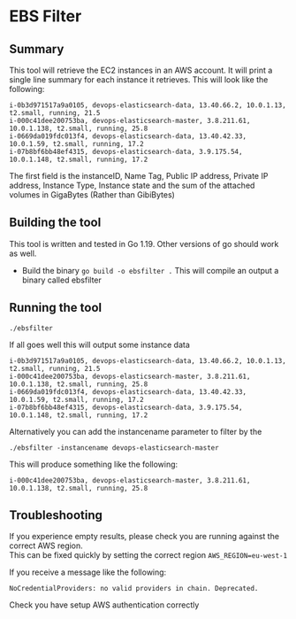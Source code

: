 # EBS Filter

## Summary
This tool will retrieve the EC2 instances in an AWS account. It will print a single line summary for each instance it retrieves. This will look like the following:

```
i-0b3d971517a9a0105, devops-elasticsearch-data, 13.40.66.2, 10.0.1.13, t2.small, running, 21.5
i-000c41dee200753ba, devops-elasticsearch-master, 3.8.211.61, 10.0.1.138, t2.small, running, 25.8
i-0669da019fdc013f4, devops-elasticsearch-data, 13.40.42.33, 10.0.1.59, t2.small, running, 17.2
i-07b8bf6bb48ef4315, devops-elasticsearch-data, 3.9.175.54, 10.0.1.148, t2.small, running, 17.2
```
The first field is the instanceID, Name Tag, Public IP address, Private IP address, Instance Type, Instance state and the sum of the attached volumes in GigaBytes (Rather than GibiBytes)

## Building the tool
This tool is written and tested in Go 1.19. Other versions of go should work as well.
- Build the binary
`go build -o ebsfilter .`
This will compile an output a binary called ebsfilter

## Running the tool

`./ebsfilter`

If all goes well this will output some instance data

```
i-0b3d971517a9a0105, devops-elasticsearch-data, 13.40.66.2, 10.0.1.13, t2.small, running, 21.5
i-000c41dee200753ba, devops-elasticsearch-master, 3.8.211.61, 10.0.1.138, t2.small, running, 25.8
i-0669da019fdc013f4, devops-elasticsearch-data, 13.40.42.33, 10.0.1.59, t2.small, running, 17.2
i-07b8bf6bb48ef4315, devops-elasticsearch-data, 3.9.175.54, 10.0.1.148, t2.small, running, 17.2
```

Alternatively you can add the instancename parameter to filter by the 

`./ebsfilter -instancename devops-elasticsearch-master`

This will produce something like the following:

```
i-000c41dee200753ba, devops-elasticsearch-master, 3.8.211.61, 10.0.1.138, t2.small, running, 25.8
```

## Troubleshooting

If you experience empty results, please check you are running against the correct AWS region.  
This can be fixed quickly by setting the correct region
`AWS_REGION=eu-west-1`

If you receive a message like the following: 
```
NoCredentialProviders: no valid providers in chain. Deprecated.
```
Check you have setup AWS authentication correctly